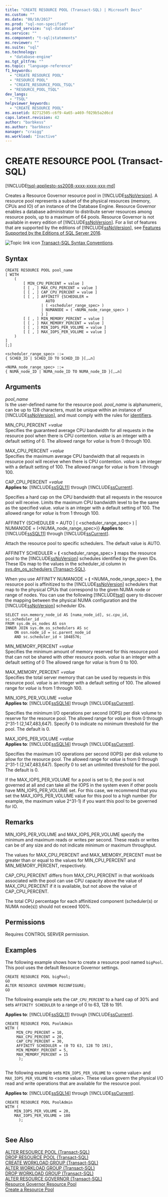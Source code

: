 ```yaml
---
title: "CREATE RESOURCE POOL (Transact-SQL) | Microsoft Docs"
ms.custom: ""
ms.date: "08/10/2017"
ms.prod: "sql-non-specified"
ms.prod_service: "sql-database"
ms.service: ""
ms.component: "t-sql|statements"
ms.reviewer: ""
ms.suite: "sql"
ms.technology: 
  - "database-engine"
ms.tgt_pltfrm: ""
ms.topic: "language-reference"
f1_keywords: 
  - "CREATE RESOURCE POOL"
  - "RESOURCE POOL"
  - "CREATE_RESOURCE_POOL_TSQL"
  - "RESOURCE_POOL_TSQL"
dev_langs: 
  - "TSQL"
helpviewer_keywords: 
  - "CREATE RESOURCE POOL"
ms.assetid: 82712505-c6f9-4a65-a469-f029b5a2d6cd
caps.latest.revision: 42
author: "barbkess" 
ms.author: "barbkess"
manager: "craigg"
ms.workload: "Inactive"
---
```

# CREATE RESOURCE POOL (Transact-SQL)
[!INCLUDE[tsql-appliesto-ss2008-xxxx-xxxx-xxx-md](../../includes/tsql-appliesto-ss2008-xxxx-xxxx-xxx-md.md)]

  Creates a Resource Governor resource pool in [!INCLUDE[ssNoVersion](../../includes/ssnoversion-md.md)]. A resource pool represents a subset of the physical resources (memory, CPUs and IO) of an instance of the Database Engine. Resource Governor enables a database administrator to distribute server resources among resource pools, up to a maximum of 64 pools. Resource Governor is not available in every edition of [!INCLUDE[ssNoVersion](../../includes/ssnoversion-md.md)]. For a list of features that are supported by the editions of [!INCLUDE[ssNoVersion](../../includes/ssnoversion-md.md)], see [Features Supported by the Editions of SQL Server 2016](~/sql-server/editions-and-supported-features-for-sql-server-2016.md).  
  
 ![Topic link icon](../../database-engine/configure-windows/media/topic-link.gif "Topic link icon") [Transact-SQL Syntax Conventions](../../t-sql/language-elements/transact-sql-syntax-conventions-transact-sql.md).  
  
## Syntax  
  
```  
CREATE RESOURCE POOL pool_name  
[ WITH  
    (  
        [ MIN_CPU_PERCENT = value ]  
        [ [ , ] MAX_CPU_PERCENT = value ]   
        [ [ , ] CAP_CPU_PERCENT = value ]   
        [ [ , ] AFFINITY {SCHEDULER =  
                  AUTO 
                | ( <scheduler_range_spec> )   
                | NUMANODE = ( <NUMA_node_range_spec> )
                } ]   
        [ [ , ] MIN_MEMORY_PERCENT = value ]  
        [ [ , ] MAX_MEMORY_PERCENT = value ]  
        [ [ , ] MIN_IOPS_PER_VOLUME = value ]  
        [ [ , ] MAX_IOPS_PER_VOLUME = value ]  
    )   
]  
[;]  
  
<scheduler_range_spec> ::=  
{ SCHED_ID | SCHED_ID TO SCHED_ID }[,…n]  
  
<NUMA_node_range_spec> ::=  
{ NUMA_node_ID | NUMA_node_ID TO NUMA_node_ID }[,…n]  
```  
  
## Arguments  
 *pool_name*  
 Is the user-defined name for the resource pool. *pool_name* is alphanumeric, can be up to 128 characters, must be unique within an instance of [!INCLUDE[ssNoVersion](../../includes/ssnoversion-md.md)], and must comply with the rules for [identifiers](../../relational-databases/databases/database-identifiers.md).  
  
 MIN_CPU_PERCENT =*value*  
 Specifies the guaranteed average CPU bandwidth for all requests in the resource pool when there is CPU contention. *value* is an integer with a default setting of 0. The allowed range for *value* is from 0 through 100.  
  
 MAX_CPU_PERCENT =*value*  
 Specifies the maximum average CPU bandwidth that all requests in resource pool will receive when there is CPU contention. *value* is an integer with a default setting of 100. The allowed range for *value* is from 1 through 100.  
  
 CAP_CPU_PERCENT =*value*  
 **Applies to**: [!INCLUDE[ssSQL11](../../includes/sssql11-md.md)] through [!INCLUDE[ssCurrent](../../includes/sscurrent-md.md)].  
  
 Specifies a hard cap on the CPU bandwidth that all requests in the resource pool will receive. Limits the maximum CPU bandwidth level to be the same as the specified value. *value* is an integer with a default setting of 100. The allowed range for *value* is from 1 through 100.  
  
 AFFINITY {SCHEDULER = AUTO | ( \<scheduler_range_spec> ) | NUMANODE = (\<NUMA_node_range_spec>)} 
 **Applies to**: [!INCLUDE[ssSQL11](../../includes/sssql11-md.md)] through [!INCLUDE[ssCurrent](../../includes/sscurrent-md.md)].  
  
 Attach the resource pool to specific schedulers. The default value is AUTO.  
  
 AFFINITY SCHEDULER = **(** \<scheduler_range_spec> **)** maps the resource pool to the [!INCLUDE[ssNoVersion](../../includes/ssnoversion-md.md)] schedules identified by the given IDs. These IDs map to the values in the scheduler_id column in [sys.dm_os_schedulers &#40;Transact-SQL&#41;](../../relational-databases/system-dynamic-management-views/sys-dm-os-schedulers-transact-sql.md). 
  
 When you use AFFINITY NUMANODE = **(** \<NUMA_node_range_spec> **)**, the resource pool is affinitized to the [!INCLUDE[ssNoVersion](../../includes/ssnoversion-md.md)] schedulers that map to the physical CPUs that correspond to the given NUMA node or range of nodes. You can use the following [!INCLUDE[tsql](../../includes/tsql-md.md)] query to discover the mapping between the physical NUMA configuration and the [!INCLUDE[ssNoVersion](../../includes/ssnoversion-md.md)] scheduler IDs. 
  
```  
SELECT osn.memory_node_id AS [numa_node_id], sc.cpu_id, sc.scheduler_id  
FROM sys.dm_os_nodes AS osn  
INNER JOIN sys.dm_os_schedulers AS sc   
    ON osn.node_id = sc.parent_node_id   
    AND sc.scheduler_id < 1048576;  
```  
  
 MIN_MEMORY_PERCENT =*value*  
 Specifies the minimum amount of memory reserved for this resource pool that can not be shared with other resource pools. *value* is an integer with a default setting of 0 The allowed range for *value* is from 0 to 100.  
  
 MAX_MEMORY_PERCENT =*value*  
 Specifies the total server memory that can be used by requests in this resource pool. *value* is an integer with a default setting of 100. The allowed range for *value* is from 1 through 100.  
  
 MIN_IOPS_PER_VOLUME =*value*  
 **Applies to**: [!INCLUDE[ssSQL14](../../includes/sssql14-md.md)] through [!INCLUDE[ssCurrent](../../includes/sscurrent-md.md)].  
  
 Specifies the minimum I/O operations per second (IOPS) per disk volume to reserve for the resource pool. The allowed range for *value* is from 0 through 2^31-1 (2,147,483,647). Specify 0 to indicate no minimum threshold for the pool. The default is 0.  
  
 MAX_IOPS_PER_VOLUME =*value*  
 **Applies to**: [!INCLUDE[ssSQL14](../../includes/sssql14-md.md)] through [!INCLUDE[ssCurrent](../../includes/sscurrent-md.md)].  
  
 Specifies the maximum I/O operations per second (IOPS) per disk volume to allow for the resource pool. The allowed range for *value* is from 0 through 2^31-1 (2,147,483,647). Specify 0 to set an unlimited threshold for the pool. The default is 0.  
  
 If the MAX_IOPS_PER_VOLUME for a pool is set to 0, the pool is not governed at all and can take all the IOPS in the system even if other pools have MIN_IOPS_PER_VOLUME set. For this case, we recommend that you set the MAX_IOPS_PER_VOLUME value for this pool to a high number (for example, the maximum value 2^31-1) if you want this pool to be governed for IO.  
  
## Remarks  
 MIN_IOPS_PER_VOLUME and MAX_IOPS_PER_VOLUME specify the minimum and maximum reads or writes per second. These reads or writes can be of any size and do not indicate minimum or maximum throughput.  
  
 The values for MAX_CPU_PERCENT and MAX_MEMORY_PERCENT must be greater than or equal to the values for MIN_CPU_PERCENT and MIN_MEMORY_PERCENT, respectively.  
  
 CAP_CPU_PERCENT differs from MAX_CPU_PERCENT in that workloads associated with the pool can use CPU capacity above the value of MAX_CPU_PERCENT if it is available, but not above the value of CAP_CPU_PERCENT.  
  
 The total CPU percentage for each affinitized component (scheduler(s) or NUMA node(s)) should not exceed 100%.  
  
## Permissions  
 Requires CONTROL SERVER permission.  
  
## Examples  
 The following example shows how to create a resource pool named `bigPool`. This pool uses the default Resource Governor settings.  
  
```  
CREATE RESOURCE POOL bigPool;  
GO  
ALTER RESOURCE GOVERNOR RECONFIGURE;  
GO  
```  
  
 The following example sets the `CAP_CPU_PERCENT` to a hard cap of 30% and sets `AFFINITY SCHEDULER` to a range of 0 to 63, 128 to 191. 
  
**Applies to**: [!INCLUDE[ssSQL11](../../includes/sssql11-md.md)] through [!INCLUDE[ssCurrent](../../includes/sscurrent-md.md)].  
  
```  
CREATE RESOURCE POOL PoolAdmin  
WITH (  
     MIN_CPU_PERCENT = 10,  
     MAX_CPU_PERCENT = 20,  
     CAP_CPU_PERCENT = 30,  
     AFFINITY SCHEDULER = (0 TO 63, 128 TO 191),  
     MIN_MEMORY_PERCENT = 5,  
     MAX_MEMORY_PERCENT = 15  
      );  
  
```  
  
 The following example sets `MIN_IOPS_PER_VOLUME` to \<some value> and `MAX_IOPS_PER_VOLUME` to \<some value>. These values govern the physical I/O read and write operations that are available for the resource pool.  
  
**Applies to**: [!INCLUDE[ssSQL14](../../includes/sssql14-md.md)] through [!INCLUDE[ssCurrent](../../includes/sscurrent-md.md)].  
  
```  
CREATE RESOURCE POOL PoolAdmin  
WITH (  
    MIN_IOPS_PER_VOLUME = 20,  
    MAX_IOPS_PER_VOLUME = 100  
      );  
  
```  
  
## See Also  
 [ALTER RESOURCE POOL &#40;Transact-SQL&#41;](../../t-sql/statements/alter-resource-pool-transact-sql.md)   
 [DROP RESOURCE POOL &#40;Transact-SQL&#41;](../../t-sql/statements/drop-resource-pool-transact-sql.md)   
 [CREATE WORKLOAD GROUP &#40;Transact-SQL&#41;](../../t-sql/statements/create-workload-group-transact-sql.md)   
 [ALTER WORKLOAD GROUP &#40;Transact-SQL&#41;](../../t-sql/statements/alter-workload-group-transact-sql.md)   
 [DROP WORKLOAD GROUP &#40;Transact-SQL&#41;](../../t-sql/statements/drop-workload-group-transact-sql.md)   
 [ALTER RESOURCE GOVERNOR &#40;Transact-SQL&#41;](../../t-sql/statements/alter-resource-governor-transact-sql.md)   
 [Resource Governor Resource Pool](../../relational-databases/resource-governor/resource-governor-resource-pool.md)   
 [Create a Resource Pool](../../relational-databases/resource-governor/create-a-resource-pool.md)  
  
  

